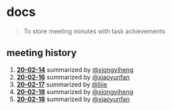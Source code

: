 # docs
> To store meeting minutes with task achievements

## meeting history

1. [**20-02-14**](./20-02-14/meeting-minutes.md) summarized by [@xiongyiheng](https://github.com/xiongyiheng)
2. [**20-02-16**](./20-02-16/meeting-minutes.md) summarized by [@xiaoyunfan](https://github.com/oGsLP)
3. [**20-02-17**](./20-02-17/meeting-minutes.md) summarized by [@lijie](https://github.com/BoneCapsule)
1. [**20-02-18**](./20-02-18/meeting-minutes.md) summarized by [@xiongyiheng](https://github.com/xiongyiheng)
2. [**20-02-18**](./20-02-19/meeting-minutes.md) summarized by [@xiaoyunfan](https://github.com/oGsLP)


